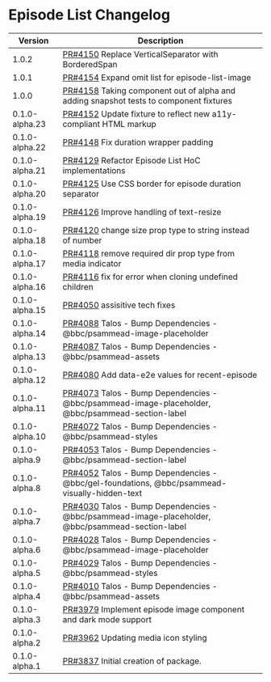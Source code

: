# Episode List Changelog

<!-- prettier-ignore -->
| Version | Description |
|---------|-------------|
| 1.0.2 | [PR#4150](https://github.com/bbc/psammead/pull/4150) Replace VerticalSeparator with BorderedSpan |
| 1.0.1 | [PR#4154](https://github.com/bbc/psammead/pull/4154) Expand omit list for episode-list-image |
| 1.0.0 | [PR#4158](https://github.com/bbc/psammead/pull/4158) Taking component out of alpha and adding snapshot tests to component fixtures |
| 0.1.0-alpha.23 | [PR#4152](https://github.com/bbc/psammead/pull/4152) Update fixture to reflect new a11y-compliant HTML markup |
| 0.1.0-alpha.22 | [PR#4148](https://github.com/bbc/psammead/pull/415) Fix duration wrapper padding|
| 0.1.0-alpha.21 | [PR#4129](https://github.com/bbc/psammead/pull/4129) Refactor Episode List HoC implementations |
| 0.1.0-alpha.20 | [PR#4125](https://github.com/bbc/psammead/pull/4125) Use CSS border for episode duration separator |
| 0.1.0-alpha.19 | [PR#4126](https://github.com/bbc/psammead/pull/4126) Improve handling of text-resize |
| 0.1.0-alpha.18 | [PR#4120](https://github.com/bbc/psammead/pull/4120) change size prop type to string instead of number |
| 0.1.0-alpha.17 | [PR#4118](https://github.com/bbc/psammead/pull/4118) remove required dir prop type from media indicator |
| 0.1.0-alpha.16 | [PR#4116](https://github.com/bbc/psammead/pull/4116) fix for error when cloning undefined children |
| 0.1.0-alpha.15 | [PR#4050](https://github.com/bbc/psammead/pull/4050) assisitive tech fixes |
| 0.1.0-alpha.14 | [PR#4088](https://github.com/bbc/psammead/pull/4088) Talos - Bump Dependencies - @bbc/psammead-image-placeholder |
| 0.1.0-alpha.13 | [PR#4087](https://github.com/bbc/psammead/pull/4087) Talos - Bump Dependencies - @bbc/psammead-assets |
| 0.1.0-alpha.12 | [PR#4080](https://github.com/bbc/psammead/pull/4080) Add data-e2e values for recent-episode |
| 0.1.0-alpha.11 | [PR#4073](https://github.com/bbc/psammead/pull/4073) Talos - Bump Dependencies - @bbc/psammead-image-placeholder, @bbc/psammead-section-label |
| 0.1.0-alpha.10 | [PR#4072](https://github.com/bbc/psammead/pull/4072) Talos - Bump Dependencies - @bbc/psammead-styles |
| 0.1.0-alpha.9 | [PR#4053](https://github.com/bbc/psammead/pull/4053) Talos - Bump Dependencies - @bbc/psammead-section-label |
| 0.1.0-alpha.8 | [PR#4052](https://github.com/bbc/psammead/pull/4052) Talos - Bump Dependencies - @bbc/gel-foundations, @bbc/psammead-visually-hidden-text |
| 0.1.0-alpha.7 | [PR#4030](https://github.com/bbc/psammead/pull/4030) Talos - Bump Dependencies - @bbc/psammead-image-placeholder, @bbc/psammead-section-label |
| 0.1.0-alpha.6 | [PR#4028](https://github.com/bbc/psammead/pull/4028) Talos - Bump Dependencies - @bbc/psammead-image-placeholder |
| 0.1.0-alpha.5 | [PR#4029](https://github.com/bbc/psammead/pull/4029) Talos - Bump Dependencies - @bbc/psammead-styles |
| 0.1.0-alpha.4 | [PR#4010](https://github.com/bbc/psammead/pull/4010) Talos - Bump Dependencies - @bbc/psammead-assets |
| 0.1.0-alpha.3 | [PR#3979](https://github.com/bbc/psammead/pull/3979) Implement episode image component and dark mode support |
| 0.1.0-alpha.2 | [PR#3962](https://github.com/bbc/psammead/pull/3962) Updating media icon styling |
| 0.1.0-alpha.1 | [PR#3837](https://github.com/bbc/psammead/pull/3837) Initial creation of package. |
